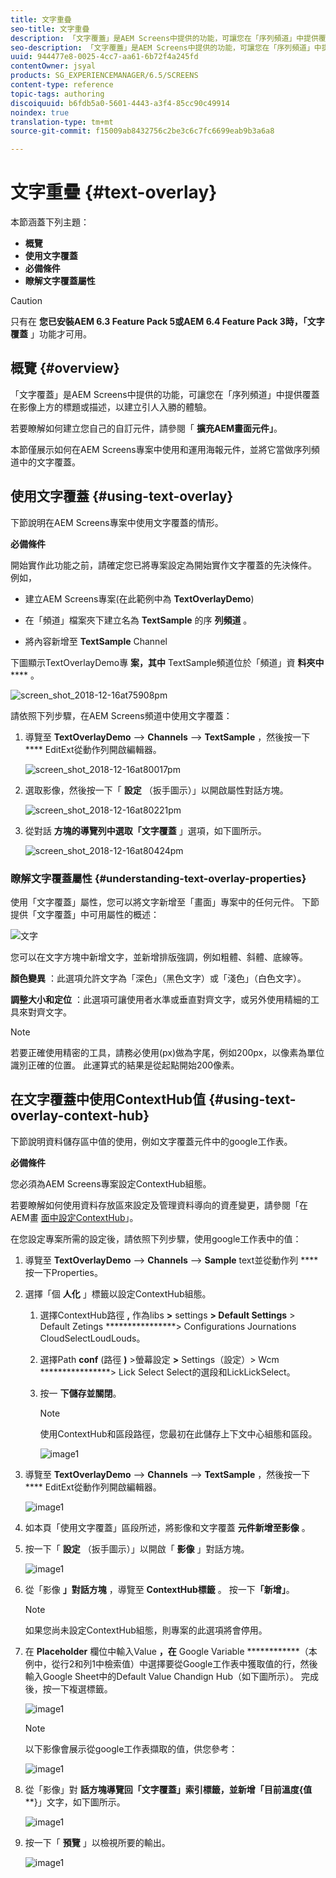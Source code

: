 ```yaml
---
title: 文字重疊
seo-title: 文字重疊
description: 「文字覆蓋」是AEM Screens中提供的功能，可讓您在「序列頻道」中提供覆蓋在影像上方的標題或描述，以建立引人入勝的體驗。 請依本頁瞭解詳細資訊。
seo-description: 「文字覆蓋」是AEM Screens中提供的功能，可讓您在「序列頻道」中提供覆蓋在影像上方的標題或描述，以建立引人入勝的體驗。 請依本頁瞭解詳細資訊。
uuid: 944477e8-0025-4cc7-aa61-6b72f4a245fd
contentOwner: jsyal
products: SG_EXPERIENCEMANAGER/6.5/SCREENS
content-type: reference
topic-tags: authoring
discoiquuid: b6fdb5a0-5601-4443-a3f4-85cc90c49914
noindex: true
translation-type: tm+mt
source-git-commit: f15009ab8432756c2be3c6c7fc6699eab9b3a6a8

---
```



# 文字重疊 {#text-overlay}

本節涵蓋下列主題：

* **概覽**
* **使用文字覆蓋**
* **必備條件**
* **瞭解文字覆蓋屬性**

>[!CAUTION]
>
>只有在 **您已安裝AEM 6.3 Feature Pack 5或AEM 6.4 Feature Pack 3時，「文字覆蓋** 」功能才可用。

## 概覽 {#overview}

「文字覆蓋」是AEM Screens中提供的功能，可讓您在「序列頻道」中提供覆蓋在影像上方的標題或描述，以建立引人入勝的體驗。

若要瞭解如何建立您自己的自訂元件，請參閱「 **擴充AEM畫面元件」**。

本節僅展示如何在AEM Screens專案中使用和運用海報元件，並將它當做序列頻道中的文字覆蓋。

## 使用文字覆蓋 {#using-text-overlay}

下節說明在AEM Screens專案中使用文字覆蓋的情形。

**必備條件**

開始實作此功能之前，請確定您已將專案設定為開始實作文字覆蓋的先決條件。 例如，

* 建立AEM Screens專案(在此範例中為 **TextOverlayDemo**)

* 在「頻道」檔案夾下建立名為 **TextSample** 的序 **列頻道** 。

* 將內容新增至 **TextSample** Channel

下圖顯示TextOverlayDemo專 **案，其中** TextSample頻道位於「頻道」資 **料夾中****** 。

![screen_shot_2018-12-16at75908pm](assets/screen_shot_2018-12-16at75908pm.png)

請依照下列步驟，在AEM Screens頻道中使用文字覆蓋：

1. 導覽至 **TextOverlayDemo** —> **Channels** —> **TextSample** ，然後按一下 **** EditExt從動作列開啟編輯器。

   ![screen_shot_2018-12-16at80017pm](assets/screen_shot_2018-12-16at80017pm.png)

1. 選取影像，然後按一下「 **設定** （扳手圖示）」以開啟屬性對話方塊。

   ![screen_shot_2018-12-16at80221pm](assets/screen_shot_2018-12-16at80221pm.png)

1. 從對話 **方塊的導覽列中選取「文字覆蓋** 」選項，如下圖所示。

   ![screen_shot_2018-12-16at80424pm](assets/screen_shot_2018-12-16at80424pm.png)

### 瞭解文字覆蓋屬性 {#understanding-text-overlay-properties}

使用「文字覆蓋」屬性，您可以將文字新增至「畫面」專案中的任何元件。 下節提供「文字覆蓋」中可用屬性的概述：

![文字](assets/text.gif)

您可以在文字方塊中新增文字，並新增排版強調，例如粗體、斜體、底線等。

**顏色變異** ：此選項允許文字為「深色」（黑色文字）或「淺色」（白色文字）。

**調整大小和定位** ：此選項可讓使用者水準或垂直對齊文字，或另外使用精細的工具來對齊文字。

>[!NOTE]
>
>若要正確使用精密的工具，請務必使用(px)做為字尾，例如200px，以像素為單位識別正確的位置。 此運算式的結果是從起點開始200像素。

## 在文字覆蓋中使用ContextHub值 {#using-text-overlay-context-hub}

下節說明資料儲存區中值的使用，例如文字覆蓋元件中的google工作表。

**必備條件**

您必須為AEM Screens專案設定ContextHub組態。

若要瞭解如何使用資料存放區來設定及管理資料導向的資產變更，請參閱「在AEM畫 [面中設定ContextHub](https://docs.adobe.com/content/help/en/experience-manager-screens/user-guide/developing/configuring-context-hub.html)」。

在您設定專案所需的設定後，請依照下列步驟，使用google工作表中的值：

1. 導覽至 **TextOverlayDemo** —> **Channels** —> **Sample** text並從動作列 **** 按一下Properties。

1. 選擇「個 **人化** 」標籤以設定ContextHub組態。

   1. 選擇ContextHub路徑 **,** 作為libs **>** settings **> Default Settings** > Default Zetings ****************> Configurations Journations CloudSelectLoudLouds。

   1. 選擇Path **conf** (路徑 **)** >螢幕設定 **>** Settings（設定）> Wcm ****************> Lick Select Select的選段和LickLickSelect。

   1. 按一 **下儲存並關閉**。

      >[!NOTE]
      >
      >使用ContextHub和區段路徑，您最初在此儲存上下文中心組態和區段。

      ![image1](/help/user-guide/assets/text-overlay/text-overlay8.png)

1. 導覽至 **TextOverlayDemo** —> **Channels** —> **TextSample** ，然後按一下 **** EditExt從動作列開啟編輯器。

   ![image1](/help/user-guide/assets/text-overlay/text-overlay1.png)

1. 如本頁「使用文字覆蓋」區段所述，將影像和文字覆蓋 **元件新增至影像** 。

1. 按一下「 **設定** （扳手圖示）」以開啟「 **影像** 」對話方塊。

   ![image1](/help/user-guide/assets/text-overlay/text-overlay4.png)

1. 從「影像 **」對話方塊** ，導覽至 **ContextHub標籤** 。 按一下&#x200B;**「新增」**。

   >[!NOTE]
   >如果您尚未設定ContextHub組態，則專案的此選項將會停用。

1. 在 **Placeholder** 欄位中輸入Value **，在** Google Variable ************（本例中，從行2和列1中檢索值）中選擇要從Google工作表中獲取值的行，然後輸入Google Sheet中的Default Value Chandign Hub（如下圖所示）。 完成後，按一下複選標籤。

   ![image1](/help/user-guide/assets/text-overlay/text-overlay5.png)

   >[!NOTE]
   >以下影像會展示從google工作表擷取的值，供您參考：

   ![image1](/help/user-guide/assets/text-overlay/text-overlay6.png)

1. 從「影像」對 **話方塊導覽回「文字覆蓋」索引標籤，並新增「目前溫度{值****}」文字，如下圖所示。

   ![image1](/help/user-guide/assets/text-overlay/text-overlay7.png)

1. 按一下「 **預覽** 」以檢視所要的輸出。

   ![image1](/help/user-guide/assets/text-overlay/text-overlay10.png)















